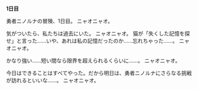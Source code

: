 <!-- title: イナの日誌: 1日目 -->

**1日目**

勇者ニノルナの冒険、1日目。
ニャオニャオ。

気がついたら、私たちは過去にいた。
ニャオニャオ。
猫が「失くした記憶を探せ」と言った……いや、あれは私の記憶だったのか……忘れちゃった……。
ニャオニャオ。

かなり強い……短い間なら限界を超えられるくらいに……。
ニャオニャオ。

今日はできることはすべてやった。だから明日は、勇者ニノルナにさらなる挑戦が訪れるといいな……。
ニャオニャオ。

